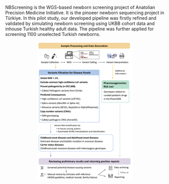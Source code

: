 NBScreening is the WGS-based newborn screening project of Anatolian Precision Medicine Initiative. It is the pinoeer newborn sequencing project in Türkiye. In this pilot study, our developed pipeline was firstly refined and validated by simulating newborn screening using UKBB cohort data and inhouse Turkish healthy adult data. The pipeline was further applied for screening 1100 unselected Turkish newborns.

<p align="center">
  <img src="https://github.com/XinmengLiao/APMI-NBScreening/raw/main/images/Workflow.jpg" 
       alt="Workflow" 
       width="60%">
</p>
